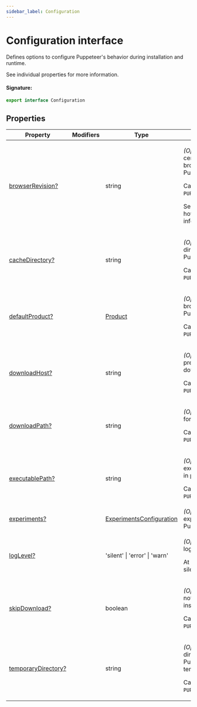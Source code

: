 ```yaml
---
sidebar_label: Configuration
---
```


# Configuration interface

Defines options to configure Puppeteer's behavior during installation and runtime.

See individual properties for more information.

#### Signature:

```typescript
export interface Configuration
```

## Properties

| Property                                                               | Modifiers | Type                                                                | Description                                                                                                                                                                                                                                                           | Default                                                                                                                                                                 |
| ---------------------------------------------------------------------- | --------- | ------------------------------------------------------------------- | --------------------------------------------------------------------------------------------------------------------------------------------------------------------------------------------------------------------------------------------------------------------- | ----------------------------------------------------------------------------------------------------------------------------------------------------------------------- |
| [browserRevision?](./puppeteer.configuration.browserrevision.md)       |           | string                                                              | <p>_(Optional)_ Specifies a certain version of the browser you'd like Puppeteer to use.</p><p>Can be overridden by <code>PUPPETEER_BROWSER_REVISION</code>.</p><p>See [puppeteer.launch](./puppeteer.puppeteernode.launch.md) on how executable path is inferred.</p> | A compatible-revision of the browser.                                                                                                                                   |
| [cacheDirectory?](./puppeteer.configuration.cachedirectory.md)         |           | string                                                              | <p>_(Optional)_ Defines the directory to be used by Puppeteer for caching.</p><p>Can be overridden by <code>PUPPETEER_CACHE_DIR</code>.</p>                                                                                                                           | <code>path.join(os.homedir(), '.cache', 'puppeteer')</code>                                                                                                             |
| [defaultProduct?](./puppeteer.configuration.defaultproduct.md)         |           | [Product](./puppeteer.product.md)                                   | <p>_(Optional)_ Specifies which browser you'd like Puppeteer to use.</p><p>Can be overridden by <code>PUPPETEER_PRODUCT</code>.</p>                                                                                                                                   | <code>'chrome'</code>                                                                                                                                                   |
| [downloadHost?](./puppeteer.configuration.downloadhost.md)             |           | string                                                              | <p>_(Optional)_ Specifies the URL prefix that is used to download Chromium.</p><p>Can be overridden by <code>PUPPETEER_DOWNLOAD_HOST</code>.</p>                                                                                                                      | Either https://storage.googleapis.com or https://archive.mozilla.org/pub/firefox/nightly/latest-mozilla-central, depending on the product.                              |
| [downloadPath?](./puppeteer.configuration.downloadpath.md)             |           | string                                                              | <p>_(Optional)_ Specifies the path for the downloads folder.</p><p>Can be overridden by <code>PUPPETEER_DOWNLOAD_PATH</code>.</p>                                                                                                                                     | <code>&lt;cache&gt;/&lt;product&gt;</code> where <code>&lt;cache&gt;</code> is Puppeteer's cache directory and <code>&lt;product&gt;</code> is the name of the browser. |
| [executablePath?](./puppeteer.configuration.executablepath.md)         |           | string                                                              | <p>_(Optional)_ Specifies an executable path to be used in [puppeteer.launch](./puppeteer.puppeteernode.launch.md).</p><p>Can be overridden by <code>PUPPETEER_EXECUTABLE_PATH</code>.</p>                                                                            | Auto-computed.                                                                                                                                                          |
| [experiments?](./puppeteer.configuration.experiments.md)               |           | [ExperimentsConfiguration](./puppeteer.experimentsconfiguration.md) | _(Optional)_ Defines experimental options for Puppeteer.                                                                                                                                                                                                              |                                                                                                                                                                         |
| [logLevel?](./puppeteer.configuration.loglevel.md)                     |           | 'silent' \| 'error' \| 'warn'                                       | <p>_(Optional)_ Tells Puppeteer to log at the given level.</p><p>At the moment, any option silences logging.</p>                                                                                                                                                      | <code>undefined</code>                                                                                                                                                  |
| [skipDownload?](./puppeteer.configuration.skipdownload.md)             |           | boolean                                                             | <p>_(Optional)_ Tells Puppeteer to not download during installation.</p><p>Can be overridden by <code>PUPPETEER_SKIP_DOWNLOAD</code>.</p>                                                                                                                             |                                                                                                                                                                         |
| [temporaryDirectory?](./puppeteer.configuration.temporarydirectory.md) |           | string                                                              | <p>_(Optional)_ Defines the directory to be used by Puppeteer for creating temporary files.</p><p>Can be overridden by <code>PUPPETEER_TMP_DIR</code>.</p>                                                                                                            | <code>os.tmpdir()</code>                                                                                                                                                |
